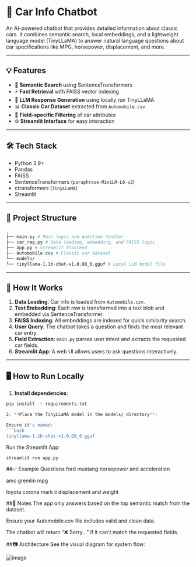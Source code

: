 # 🚗 Car Info Chatbot

An AI-powered chatbot that provides detailed information about classic cars. It combines semantic search, local embeddings, and a lightweight language model (TinyLLaMA) to answer natural language questions about car specifications like MPG, horsepower, displacement, and more.

---

## 💡 Features

- 🧠 **Semantic Search** using SentenceTransformers
- ⚡ **Fast Retrieval** with FAISS vector indexing
- 🤖 **LLM Response Generation** using locally run TinyLLaMA
- 📊 **Classic Car Dataset** extracted from `Automobile.csv`
- 🧾 **Field-specific Filtering** of car attributes
- 🌐 **Streamlit Interface** for easy interaction

---

## 🛠️ Tech Stack

- Python 3.9+
- Pandas
- FAISS
- SentenceTransformers (`paraphrase-MiniLM-L6-v2`)
- ctransformers (`TinyLLaMA`)
- Streamlit

---

## 📂 Project Structure
```bash
.
├── main.py # Main logic and question handler
├── car_rag.py # Data loading, embedding, and FAISS logic
├── app.py # Streamlit frontend
├── Automobile.csv # Classic car dataset
└── models/
└── tinyllama-1.1b-chat-v1.0.Q8_0.gguf # Local LLM model file
```


---

## 🚀 How It Works

1. **Data Loading**: Car info is loaded from `Automobile.csv`.
2. **Text Embedding**: Each row is transformed into a text blob and embedded via SentenceTransformer.
3. **FAISS Indexing**: All embeddings are indexed for quick similarity search.
4. **User Query**: The chatbot takes a question and finds the most relevant car entry.
5. **Field Extraction**: `main.py` parses user intent and extracts the requested car fields.
6. **Streamlit App**: A web UI allows users to ask questions interactively.

---

## 🖥️ How to Run Locally

1. **Install dependencies**:

```bash
pip install -r requirements.txt

2. **Place the TinyLLaMA model in the models/ directory**:

Ensure it's named:
```bash
tinyllama-1.1b-chat-v1.0.Q8_0.gguf
```
Run the Streamlit App:

```bash
streamlit run app.py
```

##✅ Example Questions
ford mustang horsepower and acceleration

amc gremlin mpg

toyota corona mark ii displacement and weight

##📌 Notes
The app only answers based on the top semantic match from the dataset.

Ensure your Automobile.csv file includes valid and clean data.

The chatbot will return “❌ Sorry...” if it can't match the requested fields.

##📷 Architecture
See the visual diagram for system flow:

![image](https://github.com/user-attachments/assets/bbed1333-340a-4958-a5db-cee0307726f0)



